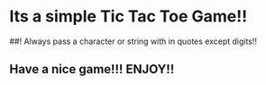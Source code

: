# Its a simple Tic Tac Toe Game!!
##! Always pass a character or string with in quotes except digits!!

## Have a nice game!!! ENJOY!!
